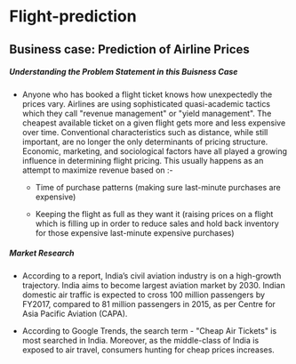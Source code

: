 # Flight-prediction

**Business case: Prediction of Airline Prices**
---------------
##### Understanding the Problem Statement in this Buisness Case
- Anyone who has booked a flight ticket knows how unexpectedly the prices vary. Airlines are using sophisticated quasi-academic tactics which they call "revenue management" or "yield management". The cheapest available ticket on a given flight gets more and less expensive over time. Conventional characteristics such as distance, while still important, are no longer the only determinants of pricing structure. Economic, marketing, and sociological factors have all played a growing influence in determining flight pricing. This usually happens as an attempt to maximize revenue based on :-

  -  Time of purchase patterns (making sure last-minute purchases are expensive)

  -  Keeping the flight as full as they want it (raising prices on a flight which is filling up in order to reduce sales and hold back inventory for those expensive last-minute expensive purchases)

##### Market Research
- According to a report, India’s civil aviation industry is on a high-growth trajectory. India aims to become largest aviation market by 2030. Indian domestic air traffic is expected to cross 100 million passengers by FY2017, compared to 81 million passengers in 2015, as per Centre for Asia Pacific Aviation (CAPA).

- According to Google Trends, the search term - "Cheap Air Tickets" is most searched in India. Moreover, as the middle-class of India is exposed to air travel, consumers hunting for cheap prices increases.
